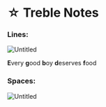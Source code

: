 # ☆ Treble Notes

### Lines:

![Untitled](%E2%98%86%20Treble%20N%20b82e0/Untitled.png)

**E**very **g**ood **b**oy **d**eserves **f**ood

### Spaces:

![Untitled](%E2%98%86%20Treble%20N%20b82e0/Untitled%201.png)